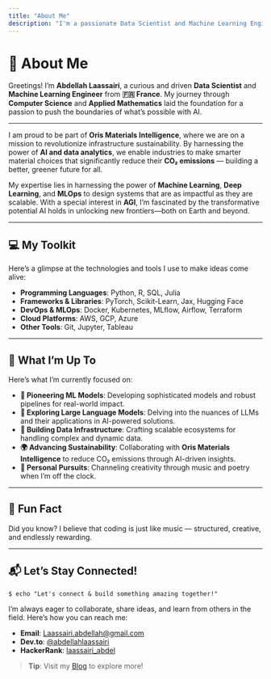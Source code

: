 ```yaml
---
title: "About Me"
description: "I'm a passionate Data Scientist and Machine Learning Engineer based in France. Let's build something amazing together!"
---
```


# 👋 About Me

Greetings! I’m **Abdellah Laassairi**, a curious and driven
**Data Scientist** and **Machine Learning Engineer** from
**🇫🇷 France**. My journey through **Computer Science** and
**Applied Mathematics** laid the foundation for a passion to
push the boundaries of what’s possible with AI.

<div id="terminal-x"></div>

---

I am proud to be part of **Oris Materials Intelligence**, where we are on a mission to revolutionize infrastructure sustainability. By harnessing the power of **AI and data analytics**, we enable industries to make smarter material choices that significantly reduce their **CO₂ emissions** — building a better, greener future for all.

My expertise lies in harnessing the power of **Machine Learning**, **Deep Learning**, and **MLOps** to design systems that are as impactful as they are scalable. With a special interest in **AGI**, I’m fascinated by the transformative potential AI holds in unlocking new frontiers—both on Earth and beyond.

---

## 💻 My Toolkit

Here’s a glimpse at the technologies and tools I use to make ideas come alive:

- **Programming Languages**: Python, R, SQL, Julia
- **Frameworks & Libraries**: PyTorch, Scikit-Learn, Jax, Hugging Face
- **DevOps & MLOps**: Docker, Kubernetes, MLflow, Airflow, Terraform
- **Cloud Platforms**: AWS, GCP, Azure
- **Other Tools**: Git, Jupyter, Tableau

---

## 🚀 What I’m Up To

Here’s what I’m currently focused on:

- **🔭 Pioneering ML Models**: Developing sophisticated models and robust pipelines for real-world impact.
- **🌱 Exploring Large Language Models**: Delving into the nuances of LLMs and their applications in AI-powered solutions.
- **🎯 Building Data Infrastructure**: Crafting scalable ecosystems for handling complex and dynamic data.
- **🌍 Advancing Sustainability**: Collaborating with **Oris Materials Intelligence** to reduce CO₂ emissions through AI-driven insights.
- **🎻 Personal Pursuits**: Channeling creativity through music and poetry when I’m off the clock.

---

## 🎯 Fun Fact

Did you know? I believe that coding is just like music — structured, creative, and endlessly rewarding.

---

## 📬 Let’s Stay Connected!

<!-- termynal -->

```shell
$ echo "Let's connect & build something amazing together!"
```

I’m always eager to collaborate, share ideas, and learn from others in the field. Here’s how you can reach me:

- **Email**: [Laassairi.abdellah@gmail.com](mailto:Laassairi.abdellah@gmail.com)
- **Dev.to**: [@abdellahlaassairi](https://dev.to/abdellahlaassairi)
- **HackerRank**: [laassairi_abdel](https://www.hackerrank.com/laassairi_abdel)

> **Tip**: Visit my [Blog](/blog) to explore more!
